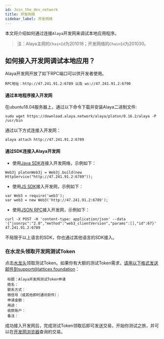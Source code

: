 ```yaml
---
id: Join_the_dev_network
title: 开发网络
sidebar_label: 开发网络
---
```


本文将介绍如何通过连接`Alaya`开发网来调试本地应用程序。
> 注：Alaya主网的`ChainId`为201018；开发网络的`ChainId`为201030。

## 如何接入开发网调试本地应用？

Alaya开发网开放了如下RPC端口可以供开发者使用。
```
RPC地址：http://47.241.91.2:6789 以及 ws://47.241.91.2:6790
```
#### 通过本地程序接入开发网

在ubuntu18.04服务器上，通过以下命令下载并安装Alaya二进制文件:
```
sudo wget https://download.alaya.network/alaya/platon/0.16.2/alaya -P /usr/bin    
```
通过以下方式连接入开发网：
```
alaya attach http://47.241.91.2:6789
```

#### 通过SDK连接入Alaya开发网

- 使用[Java SDK](/alaya-devdocs/zh-CN/Java_SDK)连接入开发网络，示例如下：
```
Web3j platonWeb3j = Web3j.build(new HttpService("http://47.241.91.2:6789"));
```
- 使用[JS SDK](/alaya-devdocs/zh-CN/JS_SDK)接入开发网，示例如下：
```
var Web3 = require('web3');
var web3 = new Web3('http://47.241.91.2:6789');
```
- 使用[JSON RPC](/alaya-devdocs/zh-CN/Json_Rpc)接入开发网，示例如下：
```
curl -X POST -H 'content-type: application/json' --data '{"jsonrpc":"2.0","method":"web3_clientVersion","params":[],"id":67}' 47.241.91.2:6789
```

不局限于以上语言的SDK，你也通过其他语言的SDK接入。

### 在水龙头领取开发网测试Token

点击[水龙头](https://faucet.alaya.network/faucet/?id=f93426c0887f11eb83b900163e06151c)领取测试Token。如果你有大额的测试Token需求，请用以下格式发送邮件到support@latticex.foundation：
```
 标题：Alaya开发网测试Token申请
 姓名：
 联系方式：
 微信号（或其他即时通讯软件）：
 申请金额：
 用途：
 收款账户：
 备注：
```
成功接入开发网后，完成测试Token领取后即可发送交易，开始你测试之旅，并可以在[开发网浏览器](https://devnetscan.alaya.network)查询的交易。
